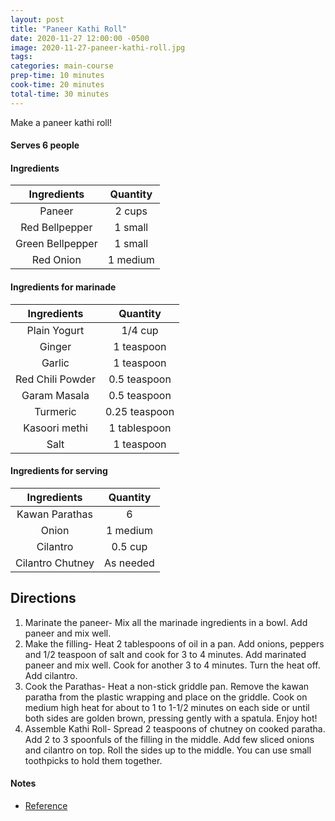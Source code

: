 ```yaml
---
layout: post
title: "Paneer Kathi Roll"
date: 2020-11-27 12:00:00 -0500
image: 2020-11-27-paneer-kathi-roll.jpg
tags:
categories: main-course
prep-time: 10 minutes
cook-time: 20 minutes
total-time: 30 minutes
---
```


Make a paneer kathi roll!

#### Serves 6 people

#### Ingredients 

|    Ingredients   | Quantity |
|:----------------:|:--------:|
|      Paneer      |  2 cups  |
|  Red Bellpepper  |  1 small |
| Green Bellpepper |  1 small |
|     Red Onion    | 1 medium |

#### Ingredients for marinade

|    Ingredients   |    Quantity   |
|:----------------:|:-------------:|
|   Plain Yogurt   |    1/4 cup    |
|      Ginger      |   1 teaspoon  |
|      Garlic      |   1 teaspoon  |
| Red Chili Powder |  0.5 teaspoon |
|   Garam Masala   |  0.5 teaspoon |
|     Turmeric     | 0.25 teaspoon |
|   Kasoori methi  |  1 tablespoon |
|       Salt       |   1 teaspoon  |

#### Ingredients for serving

|    Ingredients   |  Quantity |
|:----------------:|:---------:|
|  Kawan Parathas  |     6     |
|       Onion      |  1 medium |
|     Cilantro     |  0.5 cup  |
| Cilantro Chutney | As needed |

## Directions

1. Marinate the paneer- Mix all the marinade ingredients in a bowl. Add paneer and mix well.
2. Make the filling- Heat 2 tablespoons of oil in a pan. Add onions, peppers and 1/2 teaspoon of salt and cook for 3 to 4 minutes. Add marinated paneer and mix well. Cook for another 3 to 4 minutes. Turn the heat off. Add cilantro.
3. Cook the Parathas- Heat a non-stick griddle pan. Remove the kawan paratha from the plastic wrapping and place on the griddle. Cook on medium high heat for about to 1 to 1-1/2 minutes on each side or until both sides are golden brown, pressing gently with a spatula. Enjoy hot!
4. Assemble Kathi Roll- Spread 2 teaspoons of chutney on cooked paratha. Add 2 to 3 spoonfuls of the filling in the middle. Add few sliced onions and cilantro on top. Roll the sides up to the middle. You can use small toothpicks to hold them together.

#### Notes

* [Reference](https://ministryofcurry.com/easy-paneer-kathi-roll/)